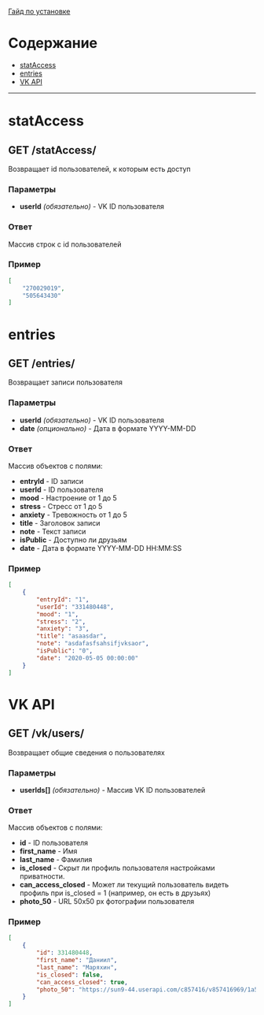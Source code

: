 [Гайд по установке](https://vk.com/away.php?utf=1&to=http%3A%2F%2Fvk.com%2F%40bless_mt19937-gaid-po-ustanovke-servera)

# Содержание
* [statAccess](#statAccess)
* [entries](#entries)
* [VK API](#vkApi)

---

# <a name="statAccess"></a> statAccess

## GET /statAccess/
Возвращает id пользователей, к которым есть доступ
### Параметры
* **userId** *(обязательно)* - VK ID пользователя
### Ответ
Массив строк с id пользователей
### Пример
```json
[
    "270029019",
    "505643430"
]
```

# <a name="entries"></a> entries

## GET /entries/
Возвращает записи пользователя
### Параметры
* **userId** *(обязательно)* - VK ID пользователя
* **date** *(опционально)* - Дата в формате YYYY-MM-DD
### Ответ
Массив объектов с полями:
* **entryId** - ID записи
* **userId** - ID пользователя
* **mood** - Настроение от 1 до 5
* **stress** - Стресс от 1 до 5
* **anxiety** - Тревожность от 1 до 5
* **title** - Заголовок записи
* **note** - Текст записи
* **isPublic** - Доступно ли друзьям
* **date** - Дата в формате YYYY-MM-DD HH:MM:SS
### Пример
```json
[
    {
        "entryId": "1",
        "userId": "331480448",
        "mood": "1",
        "stress": "2",
        "anxiety": "3",
        "title": "asaasdar",
        "note": "asdafasfsahsifjvksaor",
        "isPublic": "0",
        "date": "2020-05-05 00:00:00"
    }
]
```

# <a name="vkApi"></a> VK API

## GET /vk/users/
 Возвращает общие сведения о пользователях
### Параметры
* **userIds[]** *(обязательно)* - Массив VK ID пользователей
### Ответ
Массив объектов с полями:
* **id** - ID пользователя
* **first_name** - Имя
* **last_name** - Фамилия
* **is_closed** - Cкрыт ли профиль пользователя настройками приватности.
* **can_access_closed** - Может ли текущий пользователь видеть профиль при is_closed = 1 (например, он есть в друзьях)
* **photo_50** - URL 50x50 px фотографии пользователя
### Пример
```json
[
    {
        "id": 331480448,
        "first_name": "Даниил",
        "last_name": "Маряхин",
        "is_closed": false,
        "can_access_closed": true,
        "photo_50": "https://sun9-44.userapi.com/c857416/v857416969/1a5de7/WRpCWJyzQ8A.jpg?ava=1"
    }
]
```
